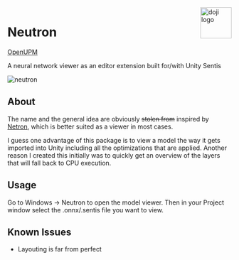 <a href="https://www.doji-tech.com/">
  <img src="https://www.doji-tech.com/assets/favicon.ico" alt="doji logo" title="Doji" align="right" height="70" />
</a>

# Neutron

[OpenUPM]

A neural network viewer as an editor extension built for/with Unity Sentis

![neutron](https://github.com/julienkay/com.doji.neutron/assets/26555424/5d5a8739-34dd-4678-89b5-03256b1d9b6c)

## About

The name and the general idea are obviously <strike>stolen from</strike> inspired by [Netron](https://netron.app/), which is better suited as a viewer in most cases.

I guess one advantage of this package is to view a model the way it gets imported into Unity including all the optimizations that are applied.
Another reason I created this initially was to quickly get an overview of the layers that will fall back to CPU execution.

## Usage

Go to Windows -> Neutron to open the model viewer. Then in your Project window select the .onnx/.sentis file you want to view.

## Known Issues

- Layouting is far from perfect

[OpenUPM]: https://openupm.com/packages/com.doji.neutron
